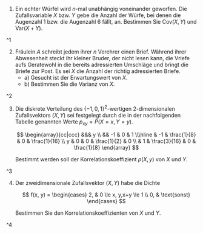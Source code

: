 1. Ein echter Würfel wird $n$-mal unabhängig voneinander geworfen.
	Die Zufallsvariable $X$ bzw. $Y$ gebe die Anzahl der Würfe, bei denen die Augenzahl $1$ bzw. die Augenzahl $6$ fällt, an.
	Bestimmen Sie $\text{Cov}(X, Y)$ und $\text{Var}(X + Y)$.

^1

2. Fräulein $A$ schreibt jedem ihrer $n$ Verehrer einen Brief.
	Während ihrer Abwesenheit steckt ihr kleiner Bruder, der nicht lesen kann, die Vriefe aufs Geratewohl in die bereits adressierten Umschläge und bringt die Briefe zur Post.
	Es sei $X$ die Anzahl der richtig adressierten Briefe.
	- a) Gesucht ist der Erwartungswert von $X$.
	- b) Bestimmen Sie die Varianz von $X$.

^2

3. Die diskrete Verteilung des $\{ -1, 0, 1 \}^2$-wertigen $2$-dimensionalen Zufallsvektors $(X, Y)$ sei festgelegt durch die in der nachfolgenden Tabelle genannten Werte $p_{xy} = P(X = x, Y = y)$.
	
	$$
	\begin{array}{cc|ccc}
		&&& y \\
		&& -1 & 0 & 1 \\\hline
		& -1 & \frac{1}{8} & 0 & \frac{1}{16} \\
		y & 0 & 0 & \frac{1}{2} & 0 \\
		& 1 & \frac{3}{16} & 0 & \frac{1}{8}
	\end{array}
	$$
	
	Bestimmt werden soll der Korrelationskoeffizient $\rho(X, y)$ von $X$ und $Y$.

^3

4. Der zweidimensionale Zufallsvektor $(X, Y)$ habe die Dichte
	
	$$
		f(x, y) = \begin{cases}
			2, & 0 \le x, y,x+y \le 1 \\
			0, & \text{sonst}
		\end{cases}
	$$
	
	Bestimmen Sie den Korrelationskoeffizienten von $X$ und $Y$.

^4
